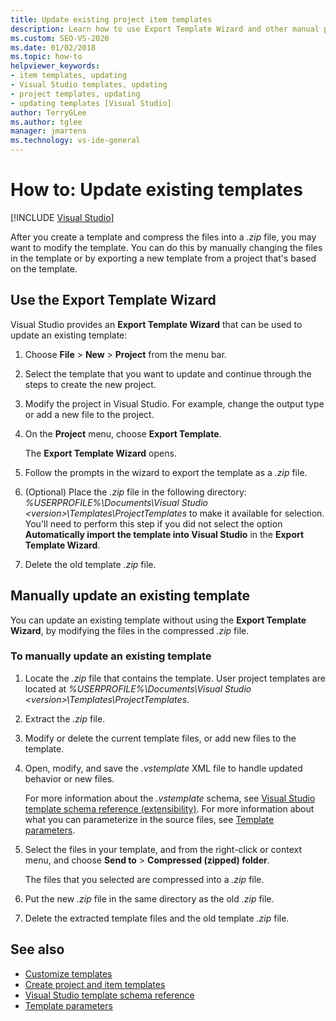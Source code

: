 ```yaml
---
title: Update existing project item templates
description: Learn how to use Export Template Wizard and other manual processes to update project item templates that you've already created.
ms.custom: SEO-VS-2020
ms.date: 01/02/2018
ms.topic: how-to
helpviewer_keywords:
- item templates, updating
- Visual Studio templates, updating
- project templates, updating
- updating templates [Visual Studio]
author: TerryGLee
ms.author: tglee
manager: jmartens
ms.technology: vs-ide-general
---
```

# How to: Update existing templates

 [!INCLUDE [Visual Studio](~/includes/applies-to-version/vs-not-mac.md)]

After you create a template and compress the files into a *.zip* file, you may want to modify the template. You can do this by manually changing the files in the template or by exporting a new template from a project that's based on the template.

## Use the Export Template Wizard

Visual Studio provides an **Export Template Wizard** that can be used to update an existing template:

1. Choose **File** > **New** > **Project** from the menu bar.

1. Select the template that you want to update and continue through the steps to create the new project.

1. Modify the project in Visual Studio. For example, change the output type or add a new file to the project.

1. On the **Project** menu, choose **Export Template**.

    The **Export Template Wizard** opens.

1. Follow the prompts in the wizard to export the template as a *.zip* file.

1. (Optional) Place the *.zip* file in the following directory: *%USERPROFILE%\Documents\Visual Studio \<version\>\Templates\ProjectTemplates* to make it available for selection. You'll need to perform this step if you did not select the option **Automatically import the template into Visual Studio** in the **Export Template Wizard**.

1. Delete the old template *.zip* file.

## Manually update an existing template

You can update an existing template without using the **Export Template Wizard**, by modifying the files in the compressed *.zip* file.

### To manually update an existing template

1. Locate the *.zip* file that contains the template. User project templates are located at *%USERPROFILE%\Documents\Visual Studio \<version\>\Templates\ProjectTemplates*.

1. Extract the *.zip* file.

1. Modify or delete the current template files, or add new files to the template.

1. Open, modify, and save the *.vstemplate* XML file to handle updated behavior or new files.

    For more information about the *.vstemplate* schema, see [Visual Studio template schema reference (extensibility)](../extensibility/visual-studio-template-schema-reference.md). For more information about what you can parameterize in the source files, see [Template parameters](../ide/template-parameters.md).

1. Select the files in your template, and from the right-click or context menu, and choose **Send to** > **Compressed (zipped) folder**.

    The files that you selected are compressed into a *.zip* file.

1. Put the new *.zip* file in the same directory as the old *.zip* file.

1. Delete the extracted template files and the old template *.zip* file.

## See also

- [Customize templates](../ide/customizing-project-and-item-templates.md)
- [Create project and item templates](../ide/creating-project-and-item-templates.md)
- [Visual Studio template schema reference](../extensibility/visual-studio-template-schema-reference.md)
- [Template parameters](../ide/template-parameters.md)
